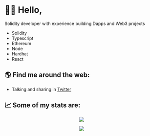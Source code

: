 # 👋🏻 Hello,

Solidity developer with experience building Dapps and Web3 projects

- Solidity
- Typescript
- Ethereum
- Node
- Hardhat
- React



## 🌎 Find me around the web:
- Talking and sharing in <a href="https://twitter.com/0xefrain">Twitter</a>



## 📈 Some of my stats are:
<p align="center">
  <img align="" src="https://github-readme-stats.vercel.app/api?username=0xefrain&theme=nightowl&show_icons=true&hide=contribs" />
</p>
<p align="center">
  <img align="" src="https://visitor-badge.laobi.icu/badge?page_id=0xefrain.0xefrain" />
</p>
